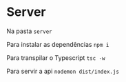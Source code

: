 # Server
Na pasta `server`

Para instalar as dependências `npm i`

Para transpilar o Typescript `tsc -w`

Para servir a api `nodemon dist/index.js`
